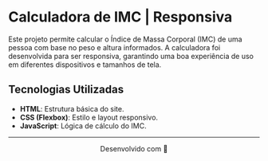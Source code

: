 # Calculadora de IMC | Responsiva

Este projeto permite calcular o Índice de Massa Corporal (IMC) de uma pessoa com base no peso e altura informados. A calculadora foi desenvolvida para ser responsiva, garantindo uma boa experiência de uso em diferentes dispositivos e tamanhos de tela.

## Tecnologias Utilizadas

- **HTML**: Estrutura básica do site.
- **CSS (Flexbox)**: Estilo e layout responsivo.
- **JavaScript**: Lógica de cálculo do IMC.
---
<p align="center">
Desenvolvido com 🧡
</p>
